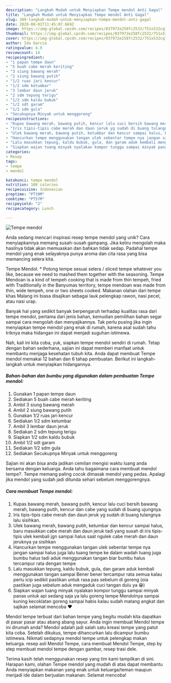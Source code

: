 ```yaml
---
description: "Langkah Mudah untuk Menyiapkan Tempe mendol Anti Gagal"
title: "Langkah Mudah untuk Menyiapkan Tempe mendol Anti Gagal"
slug: 389-langkah-mudah-untuk-menyiapkan-tempe-mendol-anti-gagal
date: 2020-08-01T11:45:07.669Z
image: https://img-global.cpcdn.com/recipes/037972e258fc2532/751x532cq70/tempe-mendol-foto-resep-utama.jpg
thumbnail: https://img-global.cpcdn.com/recipes/037972e258fc2532/751x532cq70/tempe-mendol-foto-resep-utama.jpg
cover: https://img-global.cpcdn.com/recipes/037972e258fc2532/751x532cq70/tempe-mendol-foto-resep-utama.jpg
author: Ida Garcia
ratingvalue: 4.9
reviewcount: 14
recipeingredient:
- "1 papan tempe daun"
- "5 buah cabe merah keriting"
- "3 siung bawang merah"
- "2 siung bawang putih"
- "1/2 ruas jari kencur"
- "1/2 sdm ketumbar"
- "3 lembar daun jeruk"
- "2 sdm tepung terigu"
- "1/2 sdm kaldu bubuk"
- "1/2 sdt garam"
- "1/2 sdm gula"
- "Secukupnya Minyak untuk menggoreng"
recipeinstructions:
- "Kupas bawang merah, bawang putih, kencur lalu cuci bersih bawang merah, bawang putih, kencur dan cabe yang sudah di buang ujungnya."
- "Iris tipis-tipis cabe merah dan daun jeruk yg sudah di buang tulangnya lalu sisihkan."
- "Ulek bawang merah, bawang putih, ketumbar dan kencur sampai halus, baru masukkan cabe merah dan daun jeruk tadi yang susah di iris tipis-tipis ulek kembali jgn sampai halus saat ngulek cabe merah dan daun jeruknya ya sisihkan"
- "Hancurkan tempe menggunakan tangan ulek sebentar tempe nya jangan sampai halus juga lalu tuang tempe ke dalam wadah tuang juga bumbu halus tadi aduk menggunakan tangan biar bumbu halus tercampur rata dengan tempe"
- "Lalu masukkan tepung, kaldu bubuk, gula, dan garam aduk kembali menggunakan tangan sampai Bener bener tercampur rata semua kalau perlu icip sedikit pastikan untuk rasa pas sebelum di goreng (oia pastikan juga sebelum aduk mengaduk cuci tangan dulu ya 😁)"
- "Siapkan wajan tuang minyak nyalakan kompor tunggu sampai minyak panas untuk api sedang saja ya lalu goreng tempe Mendolnya sampai kuning kecoklatan goreng sampai habis kalau sudah matang angkat dan sajikan selamat mencoba ❤"
categories:
- Resep
tags:
- tempe
- mendol

katakunci: tempe mendol 
nutrition: 108 calories
recipecuisine: Indonesian
preptime: "PT39M"
cooktime: "PT57M"
recipeyield: "2"
recipecategory: Lunch

---
```



![Tempe mendol](https://img-global.cpcdn.com/recipes/037972e258fc2532/751x532cq70/tempe-mendol-foto-resep-utama.jpg)

Anda sedang mencari inspirasi resep tempe mendol yang unik? Cara menyiapkannya memang susah-susah gampang. Jika keliru mengolah maka hasilnya tidak akan memuaskan dan bahkan tidak sedap. Padahal tempe mendol yang enak selayaknya punya aroma dan cita rasa yang bisa memancing selera kita.

Tempe Mendol. * Potong tempe sesuai selera / sliced tempe whatever you like, because we need to mashed them together with the seasoning. Tempe Mendoan is a kind of tempeh cooking that is made from thin tempeh, fried with Traditionally in the Banyumas territory, tempe mendoan was made from thin, wide tempeh, one or two sheets cooked. Makanan olahan dari tempe khas Malang ini biasa disajikan sebagai lauk pelengkap rawon, nasi pecel, atau nasi urap.

Banyak hal yang sedikit banyak berpengaruh terhadap kualitas rasa dari tempe mendol, pertama dari jenis bahan, kemudian pemilihan bahan segar sampai cara mengolah dan menyajikannya. Tak perlu pusing jika ingin menyiapkan tempe mendol yang enak di rumah, karena asal sudah tahu triknya maka hidangan ini dapat menjadi suguhan istimewa.


Nah, kali ini kita coba, yuk, siapkan tempe mendol sendiri di rumah. Tetap dengan bahan sederhana, sajian ini dapat memberi manfaat untuk membantu menjaga kesehatan tubuh kita. Anda dapat membuat Tempe mendol memakai 12 bahan dan 6 tahap pembuatan. Berikut ini langkah-langkah untuk menyiapkan hidangannya.

<!--inarticleads1-->

##### Bahan-bahan dan bumbu yang digunakan dalam pembuatan Tempe mendol:

1. Gunakan 1 papan tempe daun
1. Sediakan 5 buah cabe merah keriting
1. Ambil 3 siung bawang merah
1. Ambil 2 siung bawang putih
1. Gunakan 1/2 ruas jari kencur
1. Sediakan 1/2 sdm ketumbar
1. Ambil 3 lembar daun jeruk
1. Sediakan 2 sdm tepung terigu
1. Siapkan 1/2 sdm kaldu bubuk
1. Ambil 1/2 sdt garam
1. Sediakan 1/2 sdm gula
1. Sediakan Secukupnya Minyak untuk menggoreng


Sajian ini akan bisa anda jadikan cemilan mengisi waktu luang anda bersama dengan keluarga. Anda tahu bagaimana cara membuat mendol tempe?. Tempe memang paling cocok dimasak mendol yang pedas. Apalagi jika mendol yang sudah jadi ditunda sehari sebelum menggorengnya. 

<!--inarticleads2-->

##### Cara membuat Tempe mendol:

1. Kupas bawang merah, bawang putih, kencur lalu cuci bersih bawang merah, bawang putih, kencur dan cabe yang sudah di buang ujungnya.
1. Iris tipis-tipis cabe merah dan daun jeruk yg sudah di buang tulangnya lalu sisihkan.
1. Ulek bawang merah, bawang putih, ketumbar dan kencur sampai halus, baru masukkan cabe merah dan daun jeruk tadi yang susah di iris tipis-tipis ulek kembali jgn sampai halus saat ngulek cabe merah dan daun jeruknya ya sisihkan
1. Hancurkan tempe menggunakan tangan ulek sebentar tempe nya jangan sampai halus juga lalu tuang tempe ke dalam wadah tuang juga bumbu halus tadi aduk menggunakan tangan biar bumbu halus tercampur rata dengan tempe
1. Lalu masukkan tepung, kaldu bubuk, gula, dan garam aduk kembali menggunakan tangan sampai Bener bener tercampur rata semua kalau perlu icip sedikit pastikan untuk rasa pas sebelum di goreng (oia pastikan juga sebelum aduk mengaduk cuci tangan dulu ya 😁)
1. Siapkan wajan tuang minyak nyalakan kompor tunggu sampai minyak panas untuk api sedang saja ya lalu goreng tempe Mendolnya sampai kuning kecoklatan goreng sampai habis kalau sudah matang angkat dan sajikan selamat mencoba ❤


Mendol tempe terbuat dari bahan tempe yang begitu mudah kita dapatkan di pasar pasar atau abang abang sayur. Anda ingin membuat Mendol tempe ini dirumah anda? Mendol adalah jadi salah satu kreasi tempe yang patut kita coba. Setelah dikukus, tempe dihancurkan lalu dicampur bumbu istimewa. Nikmati sedapnya mendol tempe untuk pelengkap makan keluarga. resep asli Mendol Tempe, cara membuat Mendol Tempe, step by step membuat mendol tempe dengan gambar, resep trasi dele. 

Terima kasih telah menggunakan resep yang tim kami tampilkan di sini. Harapan kami, olahan Tempe mendol yang mudah di atas dapat membantu Anda menyiapkan makanan yang enak untuk keluarga/teman maupun menjadi ide dalam berjualan makanan. Selamat mencoba!
